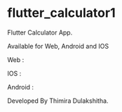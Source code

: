 # flutter_calculator1

Flutter Calculator App.

Available for Web, Android and IOS

Web : 

IOS :

Android :


Developed By Thimira Dulakshitha.

